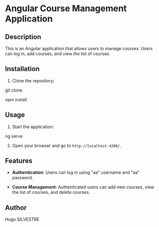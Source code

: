 # Angular Course Management Application

## Description

This is an Angular application that allows users to manage courses. Users can log in, add courses, and view the list of courses.

## Installation

1. Clone the repository:

git clone

npm install

## Usage

1. Start the application:

ng serve

2. Open your browser and go to `http://localhost:4200/`.

## Features

- **Authentication**: Users can log in using "aa" username and "aa" password.

- **Course Management**: Authenticated users can add new courses, view the list of courses, and delete courses.

## Author

Hugo SILVESTRE
